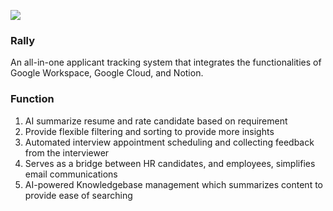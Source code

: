 ![]([[https://github.com/user-attachments/assets/f0190bb1-81ef-4b4e-bb40-240fdbbdeaf9](https://github.com/JiaLing-Tan/Rally-Prelim/blob/latest_branch/lib/assets/RALLY%20(1).png)])

### Rally
An all-in-one applicant tracking system that integrates the functionalities of Google Workspace, Google Cloud, and Notion.

### Function
1. AI summarize resume and rate candidate based on requirement
2. Provide flexible filtering and sorting to provide more insights
3. Automated interview appointment scheduling and collecting feedback from the interviewer
4. Serves as a bridge between HR candidates, and employees, simplifies email communications
5. AI-powered Knowledgebase management which summarizes content to provide ease of searching
